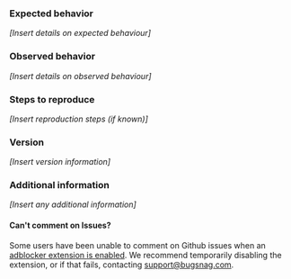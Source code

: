 ### Expected behavior
*[Insert details on expected behaviour]*

### Observed behavior
*[Insert details on observed behaviour]*

### Steps to reproduce
*[Insert reproduction steps (if known)]*

### Version
*[Insert version information]*

### Additional information
*[Insert any additional information]*

#### Can't comment on Issues?
Some users have been unable to comment on Github issues when an [adblocker extension is enabled](https://docs.bugsnag.com/platforms/browsers/faq/#is-bugsnag-blocked-by-ad-blockers).
We recommend temporarily disabling the extension, or if that fails, contacting support@bugsnag.com.
